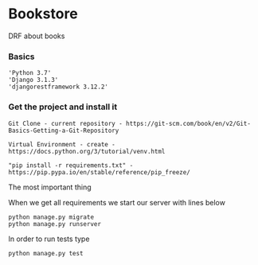 # Bookstore

DRF about books



### Basics

    'Python 3.7'
    'Django 3.1.3'
    'djangorestframework 3.12.2'

### Get the project and install it 
    Git Clone - current repository - https://git-scm.com/book/en/v2/Git-Basics-Getting-a-Git-Repository

    Virtual Environment - create - https://docs.python.org/3/tutorial/venv.html

    "pip install -r requirements.txt" - https://pip.pypa.io/en/stable/reference/pip_freeze/


The most important thing

When we get all requirements we start our server with lines below


    python manage.py migrate
    python manage.py runserver


In order to run tests type 

    python manage.py test